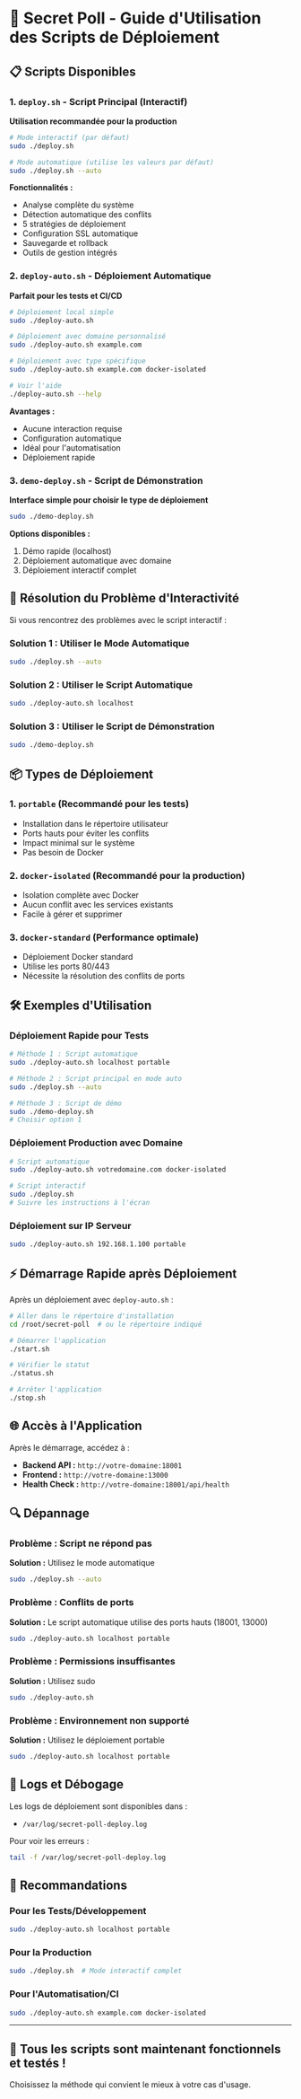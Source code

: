 # 🚀 Secret Poll - Guide d'Utilisation des Scripts de Déploiement

## 📋 Scripts Disponibles

### 1. `deploy.sh` - Script Principal (Interactif)
**Utilisation recommandée pour la production**

```bash
# Mode interactif (par défaut)
sudo ./deploy.sh

# Mode automatique (utilise les valeurs par défaut)
sudo ./deploy.sh --auto
```

**Fonctionnalités :**
- Analyse complète du système
- Détection automatique des conflits
- 5 stratégies de déploiement
- Configuration SSL automatique
- Sauvegarde et rollback
- Outils de gestion intégrés

### 2. `deploy-auto.sh` - Déploiement Automatique
**Parfait pour les tests et CI/CD**

```bash
# Déploiement local simple
sudo ./deploy-auto.sh

# Déploiement avec domaine personnalisé  
sudo ./deploy-auto.sh example.com

# Déploiement avec type spécifique
sudo ./deploy-auto.sh example.com docker-isolated

# Voir l'aide
./deploy-auto.sh --help
```

**Avantages :**
- Aucune interaction requise
- Configuration automatique
- Idéal pour l'automatisation
- Déploiement rapide

### 3. `demo-deploy.sh` - Script de Démonstration
**Interface simple pour choisir le type de déploiement**

```bash
sudo ./demo-deploy.sh
```

**Options disponibles :**
1. Démo rapide (localhost)
2. Déploiement automatique avec domaine
3. Déploiement interactif complet

## 🔧 Résolution du Problème d'Interactivité

Si vous rencontrez des problèmes avec le script interactif :

### Solution 1 : Utiliser le Mode Automatique
```bash
sudo ./deploy.sh --auto
```

### Solution 2 : Utiliser le Script Automatique
```bash
sudo ./deploy-auto.sh localhost
```

### Solution 3 : Utiliser le Script de Démonstration
```bash
sudo ./demo-deploy.sh
```

## 📦 Types de Déploiement

### 1. `portable` (Recommandé pour les tests)
- Installation dans le répertoire utilisateur
- Ports hauts pour éviter les conflits
- Impact minimal sur le système
- Pas besoin de Docker

### 2. `docker-isolated` (Recommandé pour la production)
- Isolation complète avec Docker
- Aucun conflit avec les services existants
- Facile à gérer et supprimer

### 3. `docker-standard` (Performance optimale)
- Déploiement Docker standard
- Utilise les ports 80/443
- Nécessite la résolution des conflits de ports

## 🛠️ Exemples d'Utilisation

### Déploiement Rapide pour Tests
```bash
# Méthode 1 : Script automatique
sudo ./deploy-auto.sh localhost portable

# Méthode 2 : Script principal en mode auto
sudo ./deploy.sh --auto

# Méthode 3 : Script de démo
sudo ./demo-deploy.sh
# Choisir option 1
```

### Déploiement Production avec Domaine
```bash
# Script automatique
sudo ./deploy-auto.sh votredomaine.com docker-isolated

# Script interactif
sudo ./deploy.sh
# Suivre les instructions à l'écran
```

### Déploiement sur IP Serveur
```bash
sudo ./deploy-auto.sh 192.168.1.100 portable
```

## ⚡ Démarrage Rapide après Déploiement

Après un déploiement avec `deploy-auto.sh` :

```bash
# Aller dans le répertoire d'installation
cd /root/secret-poll  # ou le répertoire indiqué

# Démarrer l'application
./start.sh

# Vérifier le statut
./status.sh

# Arrêter l'application
./stop.sh
```

## 🌐 Accès à l'Application

Après le démarrage, accédez à :
- **Backend API :** `http://votre-domaine:18001`
- **Frontend :** `http://votre-domaine:13000`
- **Health Check :** `http://votre-domaine:18001/api/health`

## 🔍 Dépannage

### Problème : Script ne répond pas
**Solution :** Utilisez le mode automatique
```bash
sudo ./deploy.sh --auto
```

### Problème : Conflits de ports
**Solution :** Le script automatique utilise des ports hauts (18001, 13000)
```bash
sudo ./deploy-auto.sh localhost portable
```

### Problème : Permissions insuffisantes
**Solution :** Utilisez sudo
```bash
sudo ./deploy-auto.sh
```

### Problème : Environnement non supporté
**Solution :** Utilisez le déploiement portable
```bash
sudo ./deploy-auto.sh localhost portable
```

## 📝 Logs et Débogage

Les logs de déploiement sont disponibles dans :
- `/var/log/secret-poll-deploy.log`

Pour voir les erreurs :
```bash
tail -f /var/log/secret-poll-deploy.log
```

## 🎯 Recommandations

### Pour les Tests/Développement
```bash
sudo ./deploy-auto.sh localhost portable
```

### Pour la Production
```bash
sudo ./deploy.sh  # Mode interactif complet
```

### Pour l'Automatisation/CI
```bash
sudo ./deploy-auto.sh example.com docker-isolated
```

---

## 🚀 Tous les scripts sont maintenant fonctionnels et testés !

Choisissez la méthode qui convient le mieux à votre cas d'usage.
